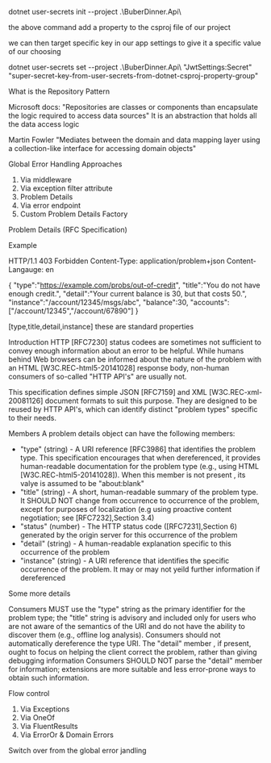  dotnet user-secrets init --project .\BuberDinner.Api\

 the above command add a property to the csproj file of our project

 we can then target specific key in our app settings to give it a specific value of our choosing

  dotnet user-secrets set --project .\BuberDinner.Api\ "JwtSettings:Secret" "super-secret-key-from-user-secrets-from-dotnet-csproj-property-group"



  What is the Repository Pattern

  Microsoft docs:
  "Repositories are classes or components than encapsulate the logic required to access data sources"
  It is an abstraction that holds all the data access logic

  Martin Fowler
  "Mediates between the domain and data mapping layer using a collection-like interface for accessing domain objects"

Global Error Handling Approaches

1. Via middleware
2. Via exception filter attribute
3. Problem Details
4. Via error endpoint
5. Custom Problem Details Factory


Problem Details (RFC Specification)

Example

HTTP/1.1 403 Forbidden
Content-Type: application/problem+json
Content-Langauge: en

{
    "type":"https://example.com/probs/out-of-credit",
    "title":"You do not have enough credit.",
    "detail":"Your current balance is 30, but that costs 50.",
    "instance":"/account/12345/msgs/abc",
    "balance":30,
    "accounts":["/account/12345","/account/67890"]
}

[type,title,detail,instance] these are standard properties

Introduction
HTTP [RFC7230] status codees are sometimes not sufficient to convey enough information about an error to be helpful.
While humans behind Web browsers can be informed about the nature of the problem with an HTML [W3C.REC-html5-20141028] response body, non-human consumers of so-called "HTTP API's" are usually not.

This specification defines simple JSON [RFC7159] and XML [W3C.REC-xml-20081126] document formats to suit this purpose. They are designed to be reused by HTTP API's, which can identify distinct "problem types" specific to their needs.

Members
A problem details object can have the following members:
- "type" (string) - A URI reference [RFC3986] that identifies the problem type. This specification encourages that when dereferenced, it provides human-readable documentation for the problem type (e.g., using HTML [W3C.REC-html5-20141028]). When this member is not present , its valye is assumed to be "about:blank"
- "title" (string) - A short, human-readable summary of the problem type. It SHOULD NOT change from occurrence to occurrence of the problem, except for purposes of localization (e.g using proactive content negotiation; see [RFC7232],Section 3.4)
- "status" (number) - The HTTP status code ([RFC7231],Section 6) generated by the origin server for this occurrence of the problem
- "detail" (string) - A human-readable explanation specific to this occurrence of the problem
- "instance" (string) - A URI reference that identifies the specific occurrence of the problem. It may or may not yeild further information if dereferenced

Some more details

Consumers MUST use the "type" string as the primary identifier for the problem type; the "title" string is advisory and included only for users who are not aware of the semantics of the URI and do not have the ability to discover them (e.g., offline log analysis).
Consumers should not automatically dereference the type URI.
The "detail" member , if present, ought to focus on helping the client correct the problem, rather than giving debugging information
Consumers SHOULD NOT parse the "detail" member for information;
extensions are more suitable and less error-prone ways to obtain such information.

Flow control

1. Via Exceptions
2. Via OneOf
3. Via FluentResults
4. Via ErrorOr & Domain Errors

Switch over from the global error jandling